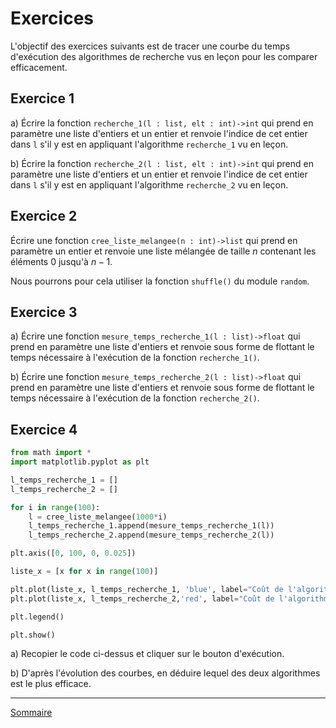 # Exercices

L'objectif des exercices suivants est de tracer une courbe du temps d'exécution des algorithmes de recherche vus en leçon pour les comparer efficacement.

## Exercice 1

a) Écrire la fonction `recherche_1(l : list, elt : int)->int` qui prend en paramètre une liste d'entiers et un entier et renvoie l'indice de cet entier dans `l` s'il y est en appliquant l'algorithme `recherche_1` vu en leçon.

b) Écrire la fonction `recherche_2(l : list, elt : int)->int` qui prend en paramètre une liste d'entiers et un entier et renvoie l'indice de cet entier dans `l` s'il y est en appliquant l'algorithme `recherche_2` vu en leçon.

## Exercice 2

Écrire une fonction `cree_liste_melangee(n : int)->list` qui prend en paramètre un entier et renvoie une liste mélangée de taille $n$ contenant les éléments $0$ jusqu'à $n-1$.

Nous pourrons pour cela utiliser la fonction `shuffle()` du module `random`.

## Exercice 3

a) Écrire une fonction `mesure_temps_recherche_1(l : list)->float` qui prend en paramètre une liste d'entiers et renvoie sous forme de flottant le temps nécessaire à l'exécution de la fonction `recherche_1()`.

b) Écrire une fonction `mesure_temps_recherche_2(l : list)->float` qui prend en paramètre une liste d'entiers et renvoie sous forme de flottant le temps nécessaire à l'exécution de la fonction `recherche_2()`.

## Exercice 4

```python
from math import *
import matplotlib.pyplot as plt

l_temps_recherche_1 = []
l_temps_recherche_2 = []

for i in range(100):
    l = cree_liste_melangee(1000*i)
    l_temps_recherche_1.append(mesure_temps_recherche_1(l))
    l_temps_recherche_2.append(mesure_temps_recherche_2(l))

plt.axis([0, 100, 0, 0.025])

liste_x = [x for x in range(100)]

plt.plot(liste_x, l_temps_recherche_1, 'blue', label="Coût de l'algorithme recherche_1")
plt.plot(liste_x, l_temps_recherche_2,'red', label="Coût de l'algorithme recherche_2")

plt.legend()

plt.show()
```

a) Recopier le code ci-dessus et cliquer sur le bouton d'exécution.

b) D'après l'évolution des courbes, en déduire lequel des deux algorithmes est le plus efficace.

_____________

[Sommaire](./../../../README.md)

